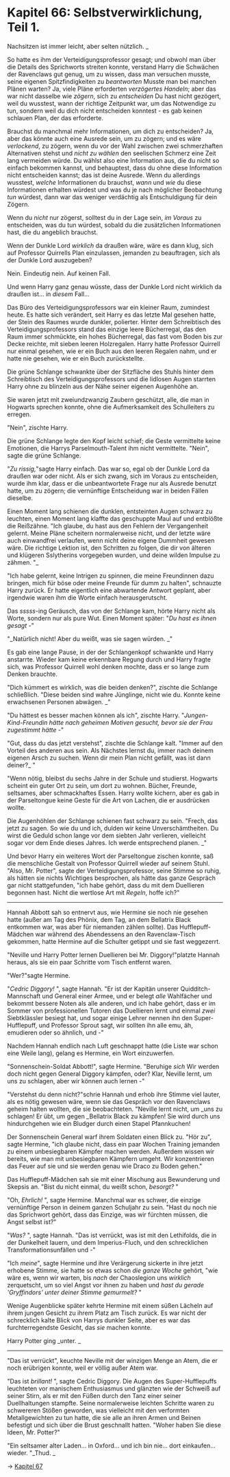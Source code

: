 # Kapitel 66: Selbstverwirklichung, Teil 1.

Nachsitzen ist immer leicht, aber selten nützlich. _

So hatte es ihm der Verteidigungsprofessor gesagt; und obwohl man über die Details des Sprichworts streiten konnte, verstand Harry die Schwächen der Ravenclaws gut genug, um zu wissen, dass man versuchen musste, seine eigenen Spitzfindigkeiten zu _beantworten_ Musste man bei manchen Plänen warten? Ja, viele Pläne erforderten _verzögertes Handeln_; aber das war nicht dasselbe wie _zögern_, sich zu _entscheiden_ Du hast nicht gezögert, weil du wusstest, wann der richtige Zeitpunkt war, um das Notwendige zu tun, sondern weil du dich nicht entscheiden konntest - es gab keinen schlauen Plan, der das erforderte.

Brauchst du manchmal mehr Informationen, um dich zu entscheiden? Ja, aber das könnte auch eine Ausrede sein, um zu zögern; und es wäre _verlockend_, zu zögern, wenn du vor der Wahl zwischen zwei schmerzhaften Alternativen stehst und _nicht zu wählen_ den seelischen Schmerz eine Zeit lang vermeiden würde. Du wählst also eine Information aus, die du nicht so einfach bekommen kannst, und behauptest, dass du ohne diese Information nicht entscheiden kannst; das ist deine Ausrede. Wenn du allerdings wusstest, _welche_ Informationen du brauchst, _wann_ und _wie_ du diese Informationen erhalten würdest und was du je nach möglicher Beobachtung _tun_ würdest, dann war das weniger verdächtig als Entschuldigung für dein Zögern.

Wenn du _nicht_ nur zögerst, solltest du in der Lage sein, _im Voraus_ zu entscheiden, was du tun würdest, sobald du die zusätzlichen Informationen hast, die du angeblich brauchst.

Wenn der Dunkle Lord _wirklich_ da draußen wäre, wäre es dann klug, sich auf Professor Quirrells Plan einzulassen, jemanden zu beauftragen, sich als der Dunkle Lord auszugeben?

Nein. Eindeutig nein. Auf keinen Fall.

Und wenn Harry ganz genau wüsste, dass der Dunkle Lord nicht wirklich da draußen ist... in _diesem_ Fall...

Das Büro des Verteidigungsprofessors war ein kleiner Raum, zumindest heute. Es hatte sich verändert, seit Harry es das letzte Mal gesehen hatte, der Stein des Raumes wurde dunkler, polierter. Hinter dem Schreibtisch des Verteidigungsprofessors stand das einzige leere Bücherregal, das den Raum immer schmückte, ein hohes Bücherregal, das fast vom Boden bis zur Decke reichte, mit sieben leeren Holzregalen. Harry hatte Professor Quirrell nur einmal gesehen, wie er ein Buch aus den leeren Regalen nahm, und er hatte nie gesehen, wie er ein Buch zurückstellte.

Die grüne Schlange schwankte über der Sitzfläche des Stuhls hinter dem Schreibtisch des Verteidigungsprofessors und die lidlosen Augen starrten Harry ohne zu blinzeln aus der Nähe seiner eigenen Augenhöhe an.

Sie waren jetzt mit zweiundzwanzig Zaubern geschützt, alle, die man in Hogwarts sprechen konnte, ohne die Aufmerksamkeit des Schulleiters zu erregen.

"Nein", zischte Harry.

Die grüne Schlange legte den Kopf leicht schief; die Geste vermittelte keine Emotionen, die Harrys Parselmouth-Talent ihm nicht vermittelte. "Nein", sagte die grüne Schlange.

"_Zu rissig,_"sagte Harry einfach. Das war so, egal ob der Dunkle Lord da draußen war oder nicht. Als er sich zwang, sich im Voraus zu entscheiden, wurde ihm klar, dass er die unbeantwortete Frage nur als Ausrede benutzt hatte, um zu zögern; die vernünftige Entscheidung war in beiden Fällen dieselbe.

Einen Moment lang schienen die dunklen, entsteinten Augen schwarz zu leuchten, einen Moment lang klaffte das geschuppte Maul auf und entblößte die Reißzähne. "Ich glaube, du hast aus den Fehlern der Vergangenheit gelernt. Meine Pläne scheitern normalerweise nicht, und der letzte wäre auch einwandfrei verlaufen, wenn nicht deine eigene Dummheit gewesen wäre. Die richtige Lektion ist, den Schritten zu folgen, die dir von älteren und klügeren Sslytherins vorgegeben wurden, und deine wilden Impulse zu zähmen. "_

"Ich habe gelernt, keine Intrigen zu spinnen, die meine Freundinnen dazu bringen, mich für böse oder meine Freunde für dumm zu halten", schnauzte Harry zurück. Er hatte eigentlich eine abwartende Antwort geplant, aber irgendwie waren ihm die Worte einfach herausgerutscht.

Das _sssss_\-ing Geräusch, das von der Schlange kam, hörte Harry nicht als Worte, sondern nur als pure Wut. Einen Moment später: "_Du hast es ihnen gesagt -_"

"_Natürlich nicht! Aber du weißt, was sie sagen würden. _"

Es gab eine lange Pause, in der der Schlangenkopf schwankte und Harry anstarrte. Wieder kam keine erkennbare Regung durch und Harry fragte sich, was Professor Quirrell wohl denken mochte, dass er so lange zum Denken brauchte.

"Dich kümmert es wirklich, was die beiden denken?", zischte die Schlange schließlich. "Diese beiden sind wahre Jünglinge, nicht wie du. Konnte keine erwachsenen Personen abwägen. _"

"Du hättest es besser machen können als ich", zischte Harry. "_Jungen-Kind-Freundin hätte nach geheimen Motiven gesucht, bevor sie der Frau zugestimmt hätte -_"

"Gut, dass du das jetzt verstehst", zischte die Schlange kalt. "Immer auf den Vorteil des anderen aus sein. Als Nächstes lernst du, immer nach deinem eigenen Arsch zu suchen. Wenn dir mein Plan nicht gefällt, was ist dann deiner?_ "

"Wenn nötig, bleibst du sechs Jahre in der Schule und studierst. Hogwarts scheint ein guter Ort zu sein, um dort zu wohnen. Bücher, Freunde, seltsames, aber schmackhaftes Essen. Harry wollte kichern, aber es gab in der Parseltongue keine Geste für die Art von Lachen, die er ausdrücken wollte.

Die Augenhöhlen der Schlange schienen fast schwarz zu sein. "Frech, das jetzt zu sagen. So wie du und ich, dulden wir keine Unverschämtheiten. Du wirst die Geduld schon lange vor dem siebten Jahr verlieren, vielleicht sogar vor dem Ende dieses Jahres. Ich werde entsprechend planen. _"

Und bevor Harry ein weiteres Wort der Parseltongue zischen konnte, saß die menschliche Gestalt von Professor Quirrell wieder auf seinem Stuhl. "Also, Mr. Potter", sagte der Verteidigungsprofessor, seine Stimme so ruhig, als hätten sie nichts Wichtiges besprochen, als hätte das ganze Gespräch gar nicht stattgefunden, "ich habe gehört, dass du mit dem Duellieren begonnen hast. Nicht die wertlose Art mit _Regeln_, hoffe ich?"

* * *

Hannah Abbott sah so entnervt aus, wie Hermine sie noch nie gesehen hatte (außer am Tag des Phönix, dem Tag, an dem Bellatrix Black entkommen war, was aber für niemanden zählen sollte). Das Hufflepuff-Mädchen war während des Abendessens an den Ravenclaw-Tisch gekommen, hatte Hermine auf die Schulter getippt und sie fast weggezerrt.

"Neville und Harry Potter lernen Duellieren bei Mr. Diggory!"platzte Hannah heraus, als sie ein paar Schritte vom Tisch entfernt waren.

"Wer?"sagte Hermine.

"_Cedric Diggory!_ ", sagte Hannah. "Er ist der Kapitän unserer Quidditch-Mannschaft und General einer Armee, und er belegt _alle_ Wahlfächer und bekommt bessere Noten als alle anderen, und ich habe gehört, dass er im Sommer von professionellen Tutoren das Duellieren lernt und einmal _zwei_ Siebtklässler besiegt hat, und sogar einige Lehrer nennen ihn den Super-Hufflepuff, und Professor Sprout sagt, wir sollten ihn alle emu, äh, emudieren oder so ähnlich, und -"

Nachdem Hannah endlich nach Luft geschnappt hatte (die Liste war schon eine Weile lang), gelang es Hermine, ein Wort einzuwerfen.

"Sonnenschein-Soldat Abbott!", sagte Hermine. "Beruhige _sich_ Wir werden doch nicht gegen General Diggory kämpfen, oder? Klar, Neville lernt, um uns zu schlagen, aber wir können auch lernen -"

"Verstehst du denn nicht?"schrie Hannah und erhob ihre Stimme viel lauter, als es nötig gewesen wäre, wenn sie das Gespräch vor den Ravenclaws geheim halten wollten, die sie beobachteten. "Neville lernt nicht, um _uns zu schlagen! Er übt, um gegen _Bellatrix Black zu kämpfen! Sie wird durch uns hindurchgehen wie ein Bludger durch einen Stapel Pfannkuchen!

Der Sonnenschein General warf ihrem Soldaten einen Blick zu. "Hör zu", sagte Hermine, "ich glaube nicht, dass ein paar Wochen Training jemanden zu einem unbesiegbaren Kämpfer machen werden. Außerdem wissen wir bereits, wie man mit unbesiegbaren Kämpfern umgeht. Wir konzentrieren das Feuer auf sie und sie werden genau wie Draco zu Boden gehen."

Das Hufflepuff-Mädchen sah sie mit einer Mischung aus Bewunderung und Skepsis an. "Bist du nicht einmal, du weißt schon, _besorgt?_ "

"Oh, _Ehrlich!_ ", sagte Hermine. Manchmal war es schwer, die einzige vernünftige Person in deinem ganzen Schuljahr zu sein. "Hast du noch nie das Sprichwort gehört, dass das Einzige, was wir fürchten müssen, die Angst selbst ist?"

"_Was?_ ", sagte Hannah. "Das ist verrückt, was ist mit den Lethifolds, die in der Dunkelheit lauern, und dem Imperius-Fluch, und den schrecklichen Transformationsunfällen und -"

"Ich _meine_", sagte Hermine und ihre Verärgerung sickerte in ihre jetzt erhobene Stimme, sie hatte so etwas schon _die ganze Woche_ gehört, "wie wäre es, wenn wir warten, bis _nach_ der Chaoslegion uns _wirklich_ zerquetscht, um so viel Angst vor ihnen zu haben und _hast du gerade 'Gryffindors' unter deiner Stimme gemurmelt?_ "

Wenige Augenblicke später kehrte Hermine mit einem süßen Lächeln auf ihrem jungen Gesicht zu ihrem Platz am Tisch zurück. Es war nicht der schrecklich kalte Blick von Harrys dunkler Seite, aber es war das furchterregendste Gesicht, das _sie_ machen konnte.

Harry Potter ging _unter. _

* * *

"Das ist verrückt", keuchte Neville mit der winzigen Menge an Atem, die er noch erübrigen konnte, weil er völlig außer Atem war.

"Das ist _brillant!_ ", sagte Cedric Diggory. Die Augen des Super-Hufflepuffs leuchteten vor manischem Enthusiasmus und glänzten wie der Schweiß auf seiner Stirn, als er mit den Füßen durch den Tanz einer seiner Duellhaltungen stampfte. Seine normalerweise leichten Schritte waren zu schwereren Stößen geworden, was vielleicht mit den verformten Metallgewichten zu tun hatte, die sie alle an ihren Armen und Beinen befestigt und sich über die Brust geschnallt hatten. "Woher haben Sie diese Ideen, Mr. Potter?"

"Ein seltsamer alter Laden... in Oxford... und ich bin nie... dort einkaufen... wieder. "_Thud. _

→ [Kapitel 67](Kapitel-67.md)
